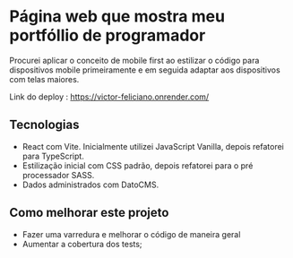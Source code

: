 # Página web que mostra meu portfóllio de programador

Procurei aplicar o conceito de mobile first ao estilizar o código para dispositivos mobile primeiramente e em seguida adaptar aos dispositivos com telas maiores.

Link do deploy : https://victor-feliciano.onrender.com/



## Tecnologias

- React com Vite. Inicialmente utilizei JavaScript Vanilla, depois refatorei para TypeScript.
- Estilização inicial com CSS padrão, depois refatorei para o pré processador SASS.
- Dados administrados com DatoCMS.


## Como melhorar este projeto

- Fazer uma varredura e melhorar o código de maneira geral
- Aumentar a cobertura dos tests;
